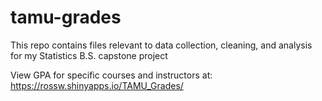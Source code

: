 # tamu-grades
This repo contains files relevant to data collection, cleaning, and analysis for my Statistics B.S. capstone project

View GPA for specific courses and instructors at: https://rossw.shinyapps.io/TAMU_Grades/
